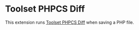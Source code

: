 # Toolset PHPCS Diff

This extension runs [Toolset PHPCS Diff](https://github.com/zaantar/phpcs-diff) when saving a PHP file.
